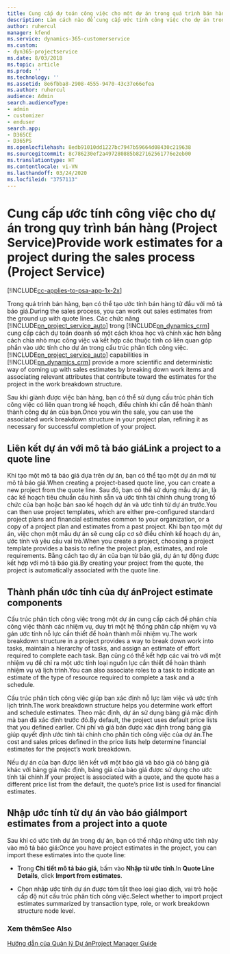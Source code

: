 ```yaml
---
title: Cung cấp dự toán công việc cho một dự án trong quá trình bán hàng
description: Làm cách nào để cung cấp ước tính công việc cho dự án trong quy trình bán hàng ở Project Service
author: ruhercul
manager: kfend
ms.service: dynamics-365-customerservice
ms.custom:
- dyn365-projectservice
ms.date: 8/03/2018
ms.topic: article
ms.prod: ''
ms.technology: ''
ms.assetid: 8e6fbba8-2908-4555-9470-43c37e66efea
ms.author: ruhercul
audience: Admin
search.audienceType:
- admin
- customizer
- enduser
search.app:
- D365CE
- D365PS
ms.openlocfilehash: 8edb91010dd1227bc7947b59664d08430c219638
ms.sourcegitcommit: 8c786230ef2a497280885b827162561776e2eb00
ms.translationtype: HT
ms.contentlocale: vi-VN
ms.lasthandoff: 03/24/2020
ms.locfileid: "3757113"
---
```

# <a name="provide-work-estimates-for-a-project-during-the-sales-process-project-service"></a><span data-ttu-id="6c41f-103">Cung cấp ước tính công việc cho dự án trong quy trình bán hàng (Project Service)</span><span class="sxs-lookup"><span data-stu-id="6c41f-103">Provide work estimates for a project during the sales process (Project Service)</span></span>

[!INCLUDE[cc-applies-to-psa-app-1x-2x](../includes/cc-applies-to-psa-app-1x-2x.md)]

<span data-ttu-id="6c41f-104">Trong quá trình bán hàng, bạn có thể tạo ước tính bán hàng từ đầu với mô tả báo giá.</span><span class="sxs-lookup"><span data-stu-id="6c41f-104">During the sales process, you can work out sales estimates from the ground up with quote lines.</span></span> <span data-ttu-id="6c41f-105">Các chức năng [!INCLUDE[pn_project_service_auto](../includes/pn-project-service-auto.md)] trong [!INCLUDE[pn_dynamics_crm](../includes/pn-dynamics-crm.md)] cung cấp cách dự toán doanh số một cách khoa học và chính xác hơn bằng cách chia nhỏ mục công việc và kết hợp các thuộc tính có liên quan góp phần vào ước tính cho dự án trong cấu trúc phân tích công việc.</span><span class="sxs-lookup"><span data-stu-id="6c41f-105">[!INCLUDE[pn_project_service_auto](../includes/pn-project-service-auto.md)] capabilities in [!INCLUDE[pn_dynamics_crm](../includes/pn-dynamics-crm.md)] provide a more scientific and deterministic way of coming up with sales estimates by breaking down work items and associating relevant attributes that contribute toward the estimates for the project in the work breakdown structure.</span></span>  
  
 <span data-ttu-id="6c41f-106">Sau khi giành được việc bán hàng, bạn có thể sử dụng cấu trúc phân tích công việc có liên quan trong kế hoạch, điều chỉnh khi cần để hoàn thành thành công dự án của bạn.</span><span class="sxs-lookup"><span data-stu-id="6c41f-106">Once you win the sale, you can use the associated work breakdown structure in your project plan, refining it as necessary for successful completion of your project.</span></span>  
  
## <a name="link-a-project-to-a-quote-line"></a><span data-ttu-id="6c41f-107">Liên kết dự án với mô tả báo giá</span><span class="sxs-lookup"><span data-stu-id="6c41f-107">Link a project to a quote line</span></span>  
 <span data-ttu-id="6c41f-108">Khi tạo một mô tả báo giá dựa trên dự án, bạn có thể tạo một dự án mới từ mô tả báo giá.</span><span class="sxs-lookup"><span data-stu-id="6c41f-108">When creating a project-based quote line, you can create a new project from the quote line.</span></span> <span data-ttu-id="6c41f-109">Sau đó, bạn có thể sử dụng mẫu dự án, là các kế hoạch tiêu chuẩn cấu hình sẵn và ước tính tài chính chung trong tổ chức của bạn hoặc bản sao kế hoạch dự án và ước tính từ dự án trước.</span><span class="sxs-lookup"><span data-stu-id="6c41f-109">You can then use project templates, which are either pre-configured standard project plans and financial estimates common to your organization, or a copy of a project plan and estimates from a past project.</span></span> <span data-ttu-id="6c41f-110">Khi bạn tạo một dự án, việc chọn một mẫu dự án sẽ cung cấp cơ sở điều chỉnh kế hoạch dự án, ước tính và yêu cầu vai trò.</span><span class="sxs-lookup"><span data-stu-id="6c41f-110">When you create a project, choosing a project template provides a basis to refine the project plan, estimates, and role requirements.</span></span> <span data-ttu-id="6c41f-111">Bằng cách tạo dự án của bạn từ báo giá, dự án tự động được kết hợp với mô tả báo giá.</span><span class="sxs-lookup"><span data-stu-id="6c41f-111">By creating your project from the quote, the project is automatically associated with the quote line.</span></span>  
  
## <a name="project-estimate-components"></a><span data-ttu-id="6c41f-112">Thành phần ước tính của dự án</span><span class="sxs-lookup"><span data-stu-id="6c41f-112">Project estimate components</span></span>  
 <span data-ttu-id="6c41f-113">Cấu trúc phân tích công việc trong một dự án cung cấp cách để phân chia công việc thành các nhiệm vụ, duy trì một hệ thống phân cấp nhiệm vụ và gán ước tính nỗ lực cần thiết để hoàn thành mỗi nhiệm vụ.</span><span class="sxs-lookup"><span data-stu-id="6c41f-113">The work breakdown structure in a project provides a way to break down work into tasks, maintain a hierarchy of tasks, and assign an estimate of effort required to complete each task.</span></span> <span data-ttu-id="6c41f-114">Bạn cũng có thể kết hợp các vai trò với một nhiệm vụ để chỉ ra một ước tính loại nguồn lực cần thiết để hoàn thành nhiệm vụ và lịch trình.</span><span class="sxs-lookup"><span data-stu-id="6c41f-114">You can also associate roles to a task to indicate an estimate of the type of resource required to complete a task and a schedule.</span></span>  
  
 <span data-ttu-id="6c41f-115">Cấu trúc phân tích công việc giúp bạn xác định nỗ lực làm việc và ước tính lịch trình.</span><span class="sxs-lookup"><span data-stu-id="6c41f-115">The work breakdown structure helps you determine work effort and schedule estimates.</span></span> <span data-ttu-id="6c41f-116">Theo mặc định, dự án sử dụng bảng giá mặc định mà bạn đã xác định trước đó.</span><span class="sxs-lookup"><span data-stu-id="6c41f-116">By default, the project uses default price lists that you defined earlier.</span></span> <span data-ttu-id="6c41f-117">Chi phí và giá bán được xác định trong bảng giá giúp quyết định ước tính tài chính cho phân tích công việc của dự án.</span><span class="sxs-lookup"><span data-stu-id="6c41f-117">The cost and sales prices defined in the price lists help determine financial estimates for the project’s work breakdown.</span></span>  
  
 <span data-ttu-id="6c41f-118">Nếu dự án của bạn được liên kết với một báo giá và báo giá có bảng giá khác với bảng giá mặc định, bảng giá của báo giá được sử dụng cho ước tính tài chính.</span><span class="sxs-lookup"><span data-stu-id="6c41f-118">If your project is associated with a quote, and the quote has a different price list from the default, the quote’s price list is used for financial estimates.</span></span>  
  
## <a name="import-estimates-from-a-project-into-a-quote"></a><span data-ttu-id="6c41f-119">Nhập ước tính từ dự án vào báo giá</span><span class="sxs-lookup"><span data-stu-id="6c41f-119">Import estimates from a project into a quote</span></span>  
 <span data-ttu-id="6c41f-120">Sau khi có ước tính dự án trong dự án, bạn có thể nhập những ước tính này vào mô tả báo giá:</span><span class="sxs-lookup"><span data-stu-id="6c41f-120">Once you have project estimates in the project, you can import these estimates into the quote line:</span></span>  
  
-   <span data-ttu-id="6c41f-121">Trong **Chi tiết mô tả báo giá**, bấm vào **Nhập từ ước tính**.</span><span class="sxs-lookup"><span data-stu-id="6c41f-121">In **Quote Line Details**, click **Import from estimates**.</span></span> 

-   <span data-ttu-id="6c41f-122">Chọn nhập ước tính dự án được tóm tắt theo loại giao dịch, vai trò hoặc cấp độ nút cấu trúc phân tích công việc.</span><span class="sxs-lookup"><span data-stu-id="6c41f-122">Select whether to import project estimates summarized by transaction type, role, or work breakdown structure node level.</span></span>  
  
### <a name="see-also"></a><span data-ttu-id="6c41f-123">Xem thêm</span><span class="sxs-lookup"><span data-stu-id="6c41f-123">See Also</span></span>  
 [<span data-ttu-id="6c41f-124">Hướng dẫn của Quản lý Dự án</span><span class="sxs-lookup"><span data-stu-id="6c41f-124">Project Manager Guide</span></span>](../project-service/project-manager-guide.md)
